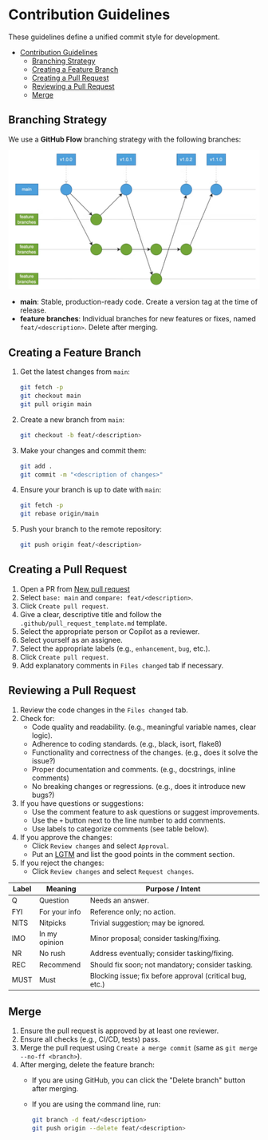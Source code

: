 # Contribution Guidelines

These guidelines define a unified commit style for development.

- [Contribution Guidelines](#contribution-guidelines)
  - [Branching Strategy](#branching-strategy)
  - [Creating a Feature Branch](#creating-a-feature-branch)
  - [Creating a Pull Request](#creating-a-pull-request)
  - [Reviewing a Pull Request](#reviewing-a-pull-request)
  - [Merge](#merge)

## Branching Strategy

We use a **GitHub Flow** branching strategy with the following branches:

![GitHub-flow](docs/img/CONTRIBUTING.png)

- **main**: Stable, production-ready code. Create a version tag at the time of release.
- **feature branches**: Individual branches for new features or fixes, named `feat/<description>`. Delete after merging.

## Creating a Feature Branch

1. Get the latest changes from `main`:

    ```bash
    git fetch -p
    git checkout main
    git pull origin main
    ```

2. Create a new branch from `main`:

    ```bash
    git checkout -b feat/<description>
    ```

3. Make your changes and commit them:

    ```bash
    git add .
    git commit -m "<description of changes>"
    ```

4. Ensure your branch is up to date with `main`:

    ```bash
    git fetch -p
    git rebase origin/main
    ```

5. Push your branch to the remote repository:

    ```bash
    git push origin feat/<description>
    ```

## Creating a Pull Request

1. Open a PR from [New pull request](https://github.com/Pontosense/annot-portal/compare)
2. Select `base: main` and `compare: feat/<description>`.
3. Click `Create pull request`.
4. Give a clear, descriptive title and follow the `.github/pull_request_template.md` template.
5. Select the appropriate person or Copilot as a reviewer.
6. Select yourself as an assignee.
7. Select the appropriate labels (e.g., `enhancement`, `bug`, etc.).
8. Click `Create pull request`.
9. Add explanatory comments in `Files changed` tab if necessary.

## Reviewing a Pull Request

1. Review the code changes in the `Files changed` tab.
2. Check for:
   - Code quality and readability. (e.g., meaningful variable names, clear logic).
   - Adherence to coding standards. (e.g., black, isort, flake8)
   - Functionality and correctness of the changes. (e.g., does it solve the issue?)
   - Proper documentation and comments. (e.g., docstrings, inline comments)
   - No breaking changes or regressions. (e.g., does it introduce new bugs?)
3. If you have questions or suggestions:
   - Use the comment feature to ask questions or suggest improvements.
   - Use the `+` button next to the line number to add comments.
   - Use labels to categorize comments (see table below).
4. If you approve the changes:
   - Click `Review changes` and select `Approval`.
   - Put an [LGTM](https://looks-to.me/) and list the good points in the comment section.
5. If you reject the changes:
   - Click `Review changes` and select `Request changes`.

| Label | Meaning          | Purpose / Intent                                         |
|-------|------------------|----------------------------------------------------------|
| Q     | Question         | Needs an answer.                                         |
| FYI   | For your info    | Reference only; no action.                               |
| NITS  | Nitpicks         | Trivial suggestion; may be ignored.                      |
| IMO   | In my opinion    | Minor proposal; consider tasking/fixing.                 |
| NR    | No rush          | Address eventually; consider tasking/fixing.             |
| REC   | Recommend        | Should fix soon; not mandatory; consider tasking.        |
| MUST  | Must             | Blocking issue; fix before approval (critical bug, etc.) |

## Merge

1. Ensure the pull request is approved by at least one reviewer.
2. Ensure all checks (e.g., CI/CD, tests) pass.
3. Merge the pull request using `Create a merge commit` (same as `git merge --no-ff <branch>`).
4. After merging, delete the feature branch:
   - If you are using GitHub, you can click the "Delete branch" button after merging.
   - If you are using the command line, run:

        ```bash
        git branch -d feat/<description>
        git push origin --delete feat/<description>
        ```
